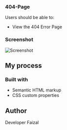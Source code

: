 
### 404-Page

Users should be able to:

- View the 404 Error Page

### Screenshot

![Screenshot](https://github.com/faizalap14/404-Page/assets/115767098/c08942ee-0f60-4590-b36c-fdc8cd76553c)



## My process

### Built with

- Semantic HTML markup
- CSS custom properties

## Author
Developer Faizal



